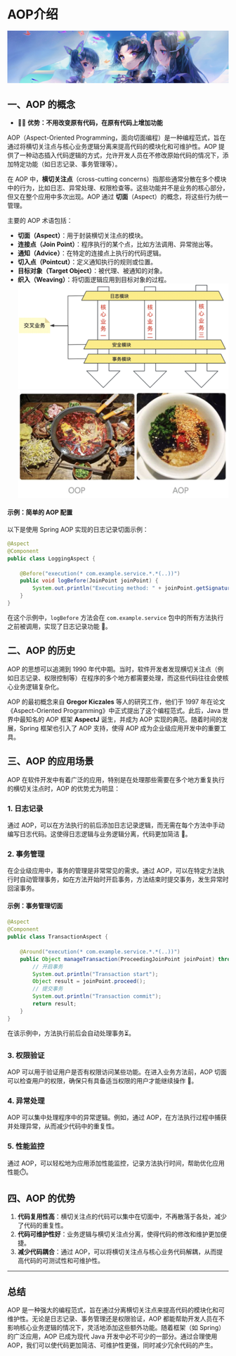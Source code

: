 # AOP介绍
![](../Source/img/shinobu_kochō.png)

## 一、AOP 的概念

* 🐸🐸 **优势：不用改变原有代码，在原有代码上增加功能**

AOP（Aspect-Oriented Programming，面向切面编程）是一种编程范式，旨在通过将横切关注点与核心业务逻辑分离来提高代码的模块化和可维护性。AOP 提供了一种动态插入代码逻辑的方式，允许开发人员在不修改原始代码的情况下，添加特定功能（如日志记录、事务管理等）。

在 AOP 中，**横切关注点**（cross-cutting concerns）指那些通常分散在多个模块中的行为，比如日志、异常处理、权限检查等。这些功能并不是业务的核心部分，但又在整个应用中多次出现。AOP 通过 **切面**（Aspect）的概念，将这些行为统一管理。

主要的 AOP 术语包括：

- **切面（Aspect）**：用于封装横切关注点的模块。
- **连接点（Join Point）**：程序执行的某个点，比如方法调用、异常抛出等。
- **通知（Advice）**：在特定的连接点上执行的代码逻辑。
- **切入点（Pointcut）**：定义通知执行的规则或位置。
- **目标对象（Target Object）**：被代理、被通知的对象。
- **织入（Weaving）**：将切面逻辑应用到目标对象的过程。
![|80%](attachments/QQ_1725601656924.png)
![](attachments/QQ_1725602707364.png)

#### 示例：简单的 AOP 配置

以下是使用 Spring AOP 实现的日志记录切面示例：

```java
@Aspect
@Component
public class LoggingAspect {

    @Before("execution(* com.example.service.*.*(..))")
    public void logBefore(JoinPoint joinPoint) {
        System.out.println("Executing method: " + joinPoint.getSignature().getName());
    }
}
```

在这个示例中，`logBefore` 方法会在 `com.example.service` 包中的所有方法执行之前被调用，实现了日志记录功能 📝。

## 二、AOP 的历史

AOP 的思想可以追溯到 1990 年代中期。当时，软件开发者发现横切关注点（例如日志记录、权限控制等）在程序的多个地方都需要处理，而这些代码往往会使核心业务逻辑复杂化。

AOP 的最初概念来自 **Gregor Kiczales** 等人的研究工作，他们于 1997 年在论文《Aspect-Oriented Programming》中正式提出了这个编程范式。此后，Java 世界中最知名的 AOP 框架 **AspectJ** 诞生，并成为 AOP 实现的典范。随着时间的发展，Spring 框架也引入了 AOP 支持，使得 AOP 成为企业级应用开发中的重要工具。

## 三、AOP 的应用场景

AOP 在软件开发中有着广泛的应用，特别是在处理那些需要在多个地方重复执行的横切关注点时，AOP 的优势尤为明显：

### 1. **日志记录**
通过 AOP，可以在方法执行的前后添加日志记录逻辑，而无需在每个方法中手动编写日志代码。这使得日志逻辑与业务逻辑分离，代码更加简洁 📝。

### 2. **事务管理**
在企业级应用中，事务的管理是非常常见的需求。通过 AOP，可以在特定方法执行时自动管理事务，如在方法开始时开启事务，方法结束时提交事务，发生异常时回滚事务。

#### 示例：事务管理切面

```java
@Aspect
@Component
public class TransactionAspect {

    @Around("execution(* com.example.service.*.*(..))")
    public Object manageTransaction(ProceedingJoinPoint joinPoint) throws Throwable {
        // 开启事务
        System.out.println("Transaction start");
        Object result = joinPoint.proceed();
        // 提交事务
        System.out.println("Transaction commit");
        return result;
    }
}
```

在该示例中，方法执行前后会自动处理事务⏳。

### 3. **权限验证**
AOP 可以用于验证用户是否有权限访问某些功能。在进入业务方法前，AOP 切面可以检查用户的权限，确保只有具备适当权限的用户才能继续操作 🔐。

### 4. **异常处理**
AOP 可以集中处理程序中的异常逻辑。例如，通过 AOP，在方法执行过程中捕获并处理异常，从而减少代码中的重复性。

### 5. **性能监控**
通过 AOP，可以轻松地为应用添加性能监控，记录方法执行时间，帮助优化应用性能⏱️。

## 四、AOP 的优势

1. **代码复用性高**：横切关注点的代码可以集中在切面中，不再散落于各处，减少了代码的重复性。
2. **代码可维护性好**：业务逻辑与横切关注点分离，使得代码的修改和维护更加便捷。
3. **减少代码耦合**：通过 AOP，可以将横切关注点与核心业务代码解耦，从而提高代码的可测试性和可维护性。

---

## 总结

AOP 是一种强大的编程范式，旨在通过分离横切关注点来提高代码的模块化和可维护性。无论是日志记录、事务管理还是权限验证，AOP 都能帮助开发人员在不影响核心业务逻辑的情况下，灵活地添加这些额外功能。随着框架（如 Spring）的广泛应用，AOP 已成为现代 Java 开发中必不可少的一部分。通过合理使用 AOP，我们可以使代码更加简洁、可维护性更强，同时减少冗余代码的产生。